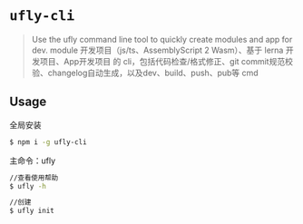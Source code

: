 # `ufly-cli`

> Use the ufly command line tool to quickly create modules and app for dev. module 开发项目（js/ts、AssemblyScript 2 Wasm）、基于 lerna 开发项目、App开发项目 的 cli，包括代码检查/格式修正、git commit规范校验、changelog自动生成，以及dev、build、push、pub等 cmd

## Usage
全局安装

```bash
$ npm i -g ufly-cli
```

主命令：ufly

```bash
//查看使用帮助
$ ufly -h

//创建
$ ufly init
```
